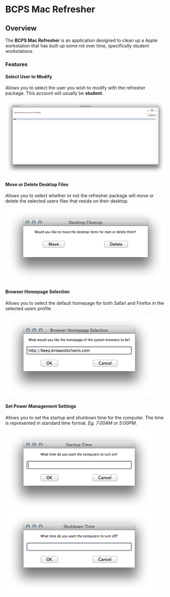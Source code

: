 # BCPS Mac Refresher
## Overview
The **BCPS Mac Refresher** is an application designed to clean up a Apple workstation that has built up some rot over time, specifically student workstations.

### Features
#### Select User to Modify
Allows you to select the user you wish to modify with the refresher package. This account will usually be **student**.

![User selection screenshot](images/user_selection_ss.png)


#### Move or Delete Desktop Files
Allows you to select whether or not the refresher package will move or delete the selected users files that reside on their desktop.

![Move or Delete](images/move_or_delete_ss.png)

#### Browser Homepage Selection
Allows you to select the default homepage for both Safari and Firefox in the selected users profile.

![Browser Homepage Selection](images/homepage_selection_ss.png)

#### Set Power Management Settings
Allows you to set the startup and shutdown time for the computer. The time is represented in standard time format. *Eg. 7:00AM or 5:00PM*.

![Set Startup Time](images/startup_time_ss.png)
![Set Shutdown Time](images/shutdown_time_ss.png)